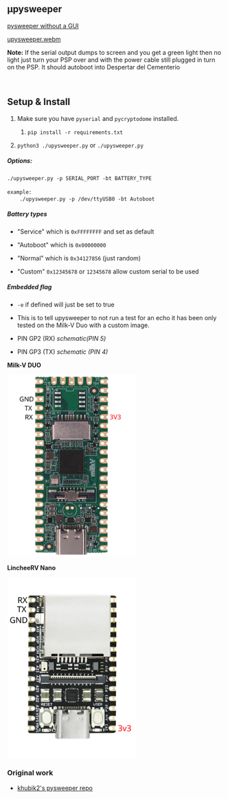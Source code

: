 ## µpysweeper

<p style="text-decoration: underline;">pysweeper without a GUI</p>


[upysweeper.webm](https://github.com/krazynez/upysweeper/assets/39999447/4c89660e-a884-4c87-b0d7-9eb16161cb8d)



<p><b>Note:</b> If the serial output dumps to screen and you get a green light then no light just turn your PSP over and with the power cable still plugged in turn on the PSP. It should autoboot into Despertar del Cementerio</p>

<br>

## Setup & Install

1. Make sure you have `pyserial` and `pycryptodome` installed.

    1. `pip install -r requirements.txt`

2. `python3 ./upysweeper.py` or `./upysweeper.py`


##### Options:
    ./upysweeper.py -p SERIAL_PORT -bt BATTERY_TYPE

    example:
        ./upysweeper.py -p /dev/ttyUSB0 -bt Autoboot 


##### Battery types
 - "Service" which is `0xFFFFFFFF` and set as default

 - "Autoboot" which is `0x00000000`

 - "Normal" which is `0x34127856` (just random)

 - "Custom" `0x12345678` or `12345678`  allow custom serial to be used

##### Embedded flag

* `-e` if defined will just be set to true

* This is to tell upysweeper to not run a test for an echo it has been only tested on the Milk-V Duo with a custom image.

* PIN GP2 (RX) _schematic(PIN 5)_ 

* PIN GP3 (TX) _schematic (PIN 4)_

<b>Milk-V DUO</b>

<img src=".schemas/milkv_upysweeper_v1.3.svg" width="300"></img>

<b>LincheeRV Nano</b>

<img src=".schemas/LicheeRV_Nano.svg" width="300"></img>

### Original work

<ul>
<li><a href="https://github.com/khubik2/pysweeper">khubik2's pysweeper repo</p></li>
</ul>
